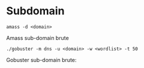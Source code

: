 # Subdomain

```amass -d <domain>```

Amass sub-domain brute

```./gobuster -m dns -u <domain> -w <wordlist> -t 50```

Gobuster sub-domain brute:
